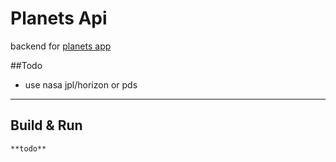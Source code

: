 # Planets Api

backend for [planets app](https://solar-system-planets.herokuapp.com)

##Todo
 - use nasa jpl/horizon or pds
 
---

## Build & Run
    **todo**
